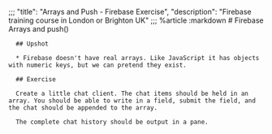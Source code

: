 ;;;
  "title": "Arrays and Push - Firebase Exercise",
  "description": "Firebase training course in London or Brighton UK"
  ;;;
  %article
    :markdown
      # Firebase Arrays and push()
  
      ## Upshot
  
      * Firebase doesn't have real arrays. Like JavaScript it has objects with numeric keys, but we can pretend they exist.
  
      ## Exercise
  
      Create a little chat client. The chat items should be held in an array. You should be able to write in a field, submit the field, and the chat should be appended to the array.
  
      The complete chat history should be output in a pane.
  